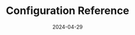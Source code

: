 ---
title: "Configuration Reference"
date: 2024-04-29
description: "Here below all the documentation pages related to **Configuration Reference**."
weight: 7
---